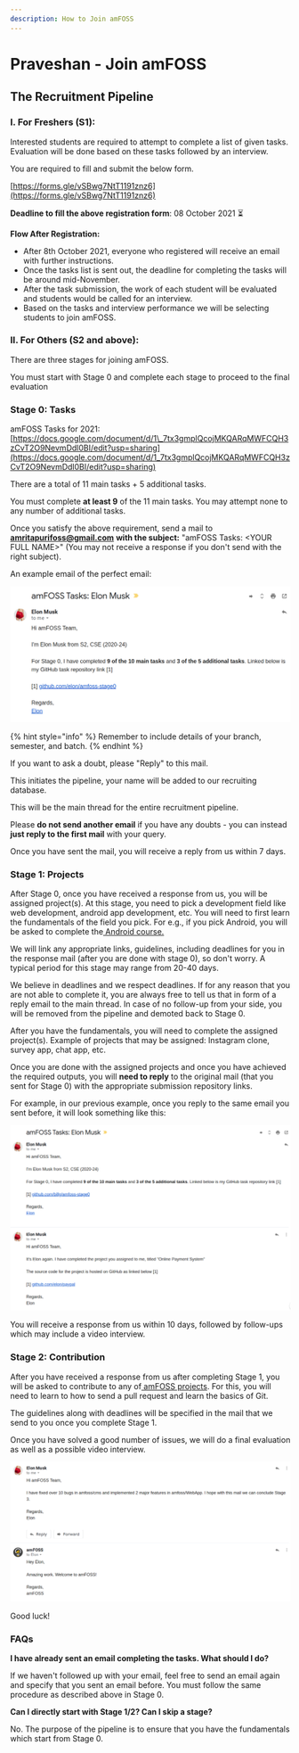 ```yaml
---
description: How to Join amFOSS
---
```


# Praveshan - Join amFOSS

## The Recruitment Pipeline

### I. For Freshers \(S1\):

Interested students are required to attempt to complete a list of given tasks. Evaluation will be done based on these tasks followed by an interview.

You are required to fill and submit the below form. 

[https://forms.gle/vSBwg7NtT1191znz6](https://forms.gle/vSBwg7NtT1191znz6)

**Deadline to fill the above registration form**: 08 October 2021 ⏳

**Flow After Registration:**

* After 8th October 2021, everyone who registered will receive an email with further instructions.
* Once the tasks list is sent out, the deadline for completing the tasks will be around mid-November.
* After the task submission, the work of each student will be evaluated and students would be called for an interview. 
* Based on the tasks and interview performance we will be selecting students to join amFOSS.

### II. For Others \(S2 and above\):

There are three stages for joining amFOSS. 

You must start with Stage 0 and complete each stage to proceed to the final evaluation

### Stage 0: Tasks

amFOSS Tasks for 2021: [https://docs.google.com/document/d/1\_7tx3gmplQcojMKQARqMWFCQH3zCvT2O9NevmDdl0BI/edit?usp=sharing](https://docs.google.com/document/d/1_7tx3gmplQcojMKQARqMWFCQH3zCvT2O9NevmDdl0BI/edit?usp=sharing)

There are a total of 11 main tasks + 5 additional tasks. 

You must complete **at least 9** of the 11 main tasks. You may attempt none to any number of additional tasks.

Once you satisfy the above requirement, send a mail to [**amritapurifoss@gmail.com**](mailto:amritapurifoss@gmail.com) **with the subject:** "amFOSS Tasks: &lt;YOUR FULL NAME&gt;" \(You may not receive a response if you don't send with the right subject\). 

An example email of the perfect email:

![](.gitbook/assets/image%20%2816%29.png)

{% hint style="info" %}
Remember to include details of your branch, semester, and batch. 
{% endhint %}

If you want to ask a doubt, please "Reply" to this mail. 

This initiates the pipeline, your name will be added to our recruiting database. 

This will be the main thread for the entire recruitment pipeline. 

Please **do not send another email** if you have any doubts - you can instead **just reply to the first mail** with your query.

Once you have sent the mail, you will receive a reply from us within 7 days.



### Stage 1: Projects

After Stage 0, once you have received a response from us, you will be assigned project\(s\). At this stage, you need to pick a development field like web development, android app development, etc. You will need to first learn the fundamentals of the field you pick. For e.g., if you pick Android, you will be asked to complete the[ Android course. ](https://www.udacity.com/course/new-android-fundamentals--ud851)

We will link any appropriate links, guidelines, including deadlines for you in the response mail \(after you are done with stage 0\), so don't worry. A typical period for this stage may range from 20-40 days. 

We believe in deadlines and we respect deadlines. If for any reason that you are not able to complete it, you are always free to tell us that in form of a reply email to the main thread. In case of no follow-up from your side, you will be removed from the pipeline and demoted back to Stage 0. 

After you have the fundamentals, you will need to complete the assigned project\(s\). Example of projects that may be assigned: Instagram clone, survey app, chat app, etc. 

Once you are done with the assigned projects and once you have achieved the required outputs, you will **need to reply** to the original mail \(that you sent for Stage 0\) with the appropriate submission repository links. 

For example, in our previous example, once you reply to the same email you sent before, it will look something like this:

![](.gitbook/assets/image%20%2812%29.png)

You will receive a response from us within 10 days, followed by follow-ups which may include a video interview.



### Stage 2: Contribution

After you have received a response from us after completing Stage 1, you will be asked to contribute to any of[ amFOSS projects](https://gitlab.com/amfoss/). For this, you will need to learn to how to send a pull request and learn the basics of Git. 

The guidelines along with deadlines will be specified in the mail that we send to you once you complete Stage 1.

Once you have solved a good number of issues, we will do a final evaluation as well as a possible video interview. 

![Elon joins amFOSS](.gitbook/assets/image%20%2819%29.png)



Good luck!

### FAQs

**I have already sent an email completing the tasks. What should I do?**

If we haven't followed up with your email, feel free to send an email again and specify that you sent an email before. You must follow the same procedure as described above in Stage 0.

**Can I directly start with Stage 1/2? Can I skip a stage?**

No. The purpose of the pipeline is to ensure that you have the fundamentals which start from Stage 0.

